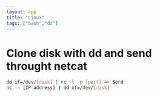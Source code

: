 ```yaml
---
layout: app
title: "Linux"
tags: ["bash","dd"]
---
```


# Clone disk with dd and send throught netcat

```bash
dd if=/dev/[disk] | nc -l -p [port] => Send
nc -n [IP address] | dd of=/dev/[disk]

```